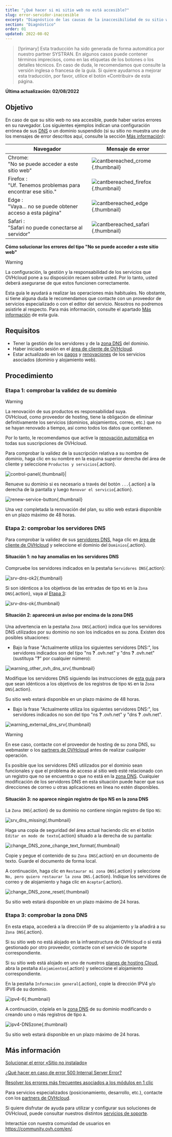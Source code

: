 ```yaml
---
title: "¿Qué hacer si mi sitio web no está accesible?"
slug: error-servidor-inaccesible
excerpt: "Diagnóstico de las causas de la inaccesibilidad de su sitio web"
section: "Diagnóstico"
order: 01
updated: 2022-08-02
---
```


> [!primary]
> Esta traducción ha sido generada de forma automática por nuestro partner SYSTRAN. En algunos casos puede contener términos imprecisos, como en las etiquetas de los botones o los detalles técnicos. En caso de duda, le recomendamos que consulte la versión inglesa o francesa de la guía. Si quiere ayudarnos a mejorar esta traducción, por favor, utilice el botón «Contribuir» de esta página.
>

**Última actualización: 02/08/2022**

## Objetivo

En caso de que su sitio web no sea accesible, puede haber varios errores en su navegador. Los siguientes ejemplos indican una configuración errónea de sus [DNS](../../domains/web_hosting_informacion_general_sobre_los_servidores_dns/#entender-el-concepto-de-dns) o un dominio suspendido (si su sitio no muestra uno de los mensajes de error descritos aquí, consulte la sección [Más información](#gofurther)):

|Navegador|Mensaje de error|
|-|---|
|Chrome:<br>"No se puede acceder a este sitio web"|![cantbereached_crome](images/cantbereached_chrome.png){.thumbnail}|
|Firefox :<br>"Uf. Tenemos problemas para encontrar ese sitio."|![cantbereached_firefox](images/cantbereached_firefox.png){.thumbnail}|
|Edge :<br>"Vaya… no se puede obtener acceso a esta página"|![cantbereached_edge](images/cantbereached_edge.png){.thumbnail}|
|Safari :<br>"Safari no puede conectarse al servidor"|![cantbereached_safari](images/cantbereached_safari.png){.thumbnail}|

**Cómo solucionar los errores del tipo "No se puede acceder a este sitio web"**

> [!warning]
>
> La configuración, la gestión y la responsabilidad de los servicios que OVHcloud pone a su disposición recaen sobre usted. Por lo tanto, usted deberá asegurarse de que estos funcionen correctamente.
>
> Esta guía le ayudará a realizar las operaciones más habituales. No obstante, si tiene alguna duda le recomendamos que contacte con un proveedor de servicios especializado o con el editor del servicio. Nosotros no podremos asistirle al respecto. Para más información, consulte el apartado [Más información](#gofurther) de esta guía.
>

## Requisitos

- Tener la gestión de los servidores y de la [zona DNS](../../domains/web_hosting_como_editar_mi_zona_dns/#entender-el-concepto-de-dns) del dominio.
- Haber iniciado sesión en el [área de cliente de OVHcloud](https://www.ovh.com/auth/?action=gotomanager&from=https://www.ovh.es/&ovhSubsidiary=es).
- Estar actualizado en los [pagos](https://docs.ovh.com/es/billing/gestionar-facturas-ovh/#pay-bills) y [renovaciones](https://docs.ovh.com/es/billing/renovacion-automatica-ovh/#renewal-management) de los servicios asociados (dominio y alojamiento web).

## Procedimiento

### Etapa 1: comprobar la validez de su dominio

> [!warning]
>
> La renovación de sus productos es responsabilidad suya.<br>
> OVHcloud, como proveedor de hosting, tiene la obligación de eliminar definitivamente los servicios (dominios, alojamientos, correo, etc.) que no se hayan renovado a tiempo, así como todos los datos que contienen.
>
> Por lo tanto, le recomendamos que active la [renovación automática](../../billing/renovacion-automatica-ovh/#procedimiento) en todas sus suscripciones de OVHcloud.
>

Para comprobar la validez de la suscripción relativa a su nombre de dominio, haga clic en su nombre en la esquina superior derecha del área de cliente y seleccione `Productos y servicios`{.action}.

![control-panel](images/control-panel.png){.thumbnail}|

Renueve su dominio si es necesario a través del botón `...`{.action} a la derecha de la pantalla y luego `Renovar el servicio`{.action}.

![renew-service-button](images/renew-service-button.png){.thumbnail}

Una vez completada la renovación del plan, su sitio web estará disponible en un plazo máximo de 48 horas.

### Etapa 2: comprobar los servidores DNS

Para comprobar la validez de sus [servidores DNS](../../domains/web_hosting_informacion_general_sobre_los_servidores_dns/), haga clic en [área de cliente de OVHcloud](https://www.ovh.com/auth/?action=gotomanager&from=https://www.ovh.es/&ovhSubsidiary=es) y seleccione el dominio del `Dominios`{.action}.

#### Situación 1: no hay anomalías en los servidores DNS

Compruebe los servidores indicados en la pestaña `Servidores DNS`{.action}:

![srv-dns-ok2](images/srv-dns-ok2.png){.thumbnail}

Si son idénticos a los objetivos de las entradas de tipo `NS` en la `Zona DNS`{.action}, vaya al [Etapa 3](#step3):

![srv-dns-ok](images/srv-dns-ok.png){.thumbnail}

#### Situación 2: aparecerá un aviso por encima de la zona DNS

Una advertencia en la pestaña `Zona DNS`{.action} indica que los servidores DNS utilizados por su dominio no son los indicados en su zona. Existen dos posibles situaciones:

- Bajo la frase "Actualmente utiliza los siguientes servidores DNS:", los servidores indicados son del tipo "ns **?** .ovh.net" y "dns **?** .ovh.net" (sustituya "**?**" por cualquier número):

![warning_other_ovh_dns_srv](images/warning_other_ovh_dns_srv.png){.thumbnail}

Modifique los servidores DNS siguiendo las instrucciones de [esta guía](../../domains/web_hosting_informacion_general_sobre_los_servidores_dns/#cambiar-los-servidores-dns) para que sean idénticos a los objetivos de los registros de tipo `NS` en la `Zona DNS`{.action}.

Su sitio web estará disponible en un plazo máximo de 48 horas.

- Bajo la frase "Actualmente utiliza los siguientes servidores DNS:", los servidores indicados no son del tipo "ns **?** .ovh.net" y "dns **?** .ovh.net".

![warning_external_dns_srv](images/warning_external_dns_srv.png){.thumbnail}

> [!warning]
>
> En ese caso, contacte con el proveedor de hosting de su zona DNS, su webmaster o los [partners de OVHcloud](https://partner.ovhcloud.com/es-es/directory/) antes de realizar cualquier operación.
>
> Es posible que los servidores DNS utilizados por el dominio sean funcionales y que el problema de acceso al sitio web esté relacionado con un registro que no se encuentra o que no está en la [zona DNS](../../domains/web_hosting_como_editar_mi_zona_dns/#entender-el-concepto-de-dns). Cualquier modificación de los servidores DNS en esta situación puede hacer que sus direcciones de correo u otras aplicaciones en línea no estén disponibles.
>

#### Situación 3: no aparece ningún registro de tipo NS en la zona DNS

La `Zona DNS`{.action} de su dominio no contiene ningún registro de tipo `NS`:

![srv_dns_missing](images/srv_dns_missing.png){.thumbnail}

Haga una copia de seguridad del área actual haciendo clic en el botón `Editar en modo de texto`{.action} situado a la derecha de su pantalla:

![change_DNS_zone_change_text_format](images/change_DNS_zone_change_text_format.png){.thumbnail}

Copie y pegue el contenido de su `Zona DNS`{.action} en un documento de texto. Guarde el documento de forma local.

A continuación, haga clic en `Restaurar mi zona DNS`{.action} y seleccione `No, pero quiero restaurar la zona DNS.`{.action}. Indique los servidores de correo y de alojamiento y haga clic en `Aceptar`{.action}.

![change_DNS_zone_reset](images/change_DNS_zone_reset.png){.thumbnail}

Su sitio web estará disponible en un plazo máximo de 24 horas.

### Etapa 3: comprobar la zona DNS <a name="step3"></a>

En esta etapa, accederá a la dirección IP de su alojamiento y la añadirá a su `Zona DNS`{.action}.

Si su sitio web no está alojado en la infraestructura de OVHcloud o si está gestionado por otro proveedor, contacte con el servicio de soporte correspondiente.

Si su sitio web está alojado en uno de nuestros [planes de hosting Cloud](https://www.ovhcloud.com/es-es/web-hosting/), abra la pestaña `Alojamientos`{.action} y seleccione el alojamiento correspondiente.

En la pestaña `Información general`{.action}, copie la dirección IPV4 y/o IPV6 de su dominio.

![ipv4-6](images/ipv4-6.png){.thumbnail}

A continuación, cópiela en la [zona DNS](../../domains/web_hosting_como_editar_mi_zona_dns/#editar-la-zona-dns-de-ovhcloud-de-su-dominio_1) de su dominio modificando o creando uno o más registros de tipo `A`.

![ipv4-DNSzone](images/ipv4-DNSzone.png){.thumbnail}

Su sitio web estará disponible en un plazo máximo de 24 horas.

## Más información <a name="gofurther"></a>

[Solucionar el error «Sitio no instalado»](../web_hosting_error_sitio_no_instalado/)

[¿Qué hacer en caso de error 500 Internal Server Error?](../error-500-internal-server-error/)

[Resolver los errores más frecuentes asociados a los módulos en 1 clic](../errores-frecuentes-modulos-en-1-clic/)

Para servicios especializados (posicionamiento, desarrollo, etc.), contacte con los [partners de OVHcloud](https://partner.ovhcloud.com/es-es/).

Si quiere disfrutar de ayuda para utilizar y configurar sus soluciones de OVHcloud, puede consultar nuestros distintos [servicios de soporte](https://www.ovhcloud.com/es-es/support-levels/).

Interactúe con nuestra comunidad de usuarios en <https://community.ovh.com/en/>.
